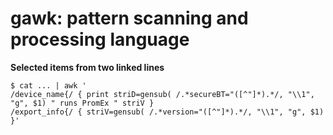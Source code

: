 gawk: pattern scanning and processing language
====

**Selected items from two linked lines**

    $ cat ... | awk '
    /device_name{/ { print striD=gensub( /.*secureBT="([^"]*).*/, "\\1", "g", $1) " runs PromEx " striV }
    /export_info{/ { striV=gensub( /.*version="([^"]*).*/, "\\1", "g", $1) }'
    
